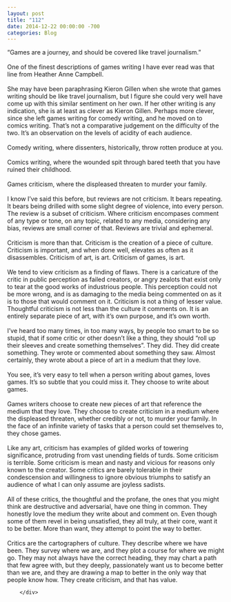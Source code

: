```yaml
---
layout: post
title: "112"
date: 2014-12-22 00:00:00 -700
categories: Blog
---
```


<div class="blog-content">
				<div class="paragraph" style="text-align:left;"><span style=""><span style="">&ldquo;Games are a journey, and should be covered like travel journalism.&rdquo; </span><br><br><span style="">One of the finest descriptions of games writing I have ever read was that line from Heather Anne Campbell. &nbsp;</span><br><br><span style="">She may have been paraphrasing Kieron Gillen when she wrote that games writing should be like travel journalism, but I figure she could very well have come up with this similar sentiment on her own. If her other writing is any indication, she is at least as clever as Kieron Gillen. Perhaps more clever, since she left games writing for comedy writing, and he moved on to comics writing. That&rsquo;s not a comparative judgement on the difficulty of the two. It&rsquo;s an observation on the levels of acidity of each audience.</span><br><br><span style="">Comedy writing, where dissenters, historically, throw rotten produce at you. </span><br><span style=""></span><br><span style=""></span><span style="">Comics writing, where the wounded spit through bared teeth that you have ruined their childhood. </span><br><span style=""></span><br><span style=""></span><span style="">Games criticism, where the displeased threaten to murder your family.</span><br><br><span style="">I know I&rsquo;ve said this before, but reviews are not criticism. It bears repeating. It bears being drilled with some slight degree of violence, into every person. The review is a subset of criticism. Where criticism encompases comment of any type or tone, on any topic, related to any media, considering any bias, reviews are small corner of that. Reviews are trivial and ephemeral.</span><br><br><span style="">Criticism is more than that. Criticism is the creation of a piece of culture. Criticism is important, and when done well, elevates as often as it disassembles. Criticism of art, is art. Criticism of games, is art.</span><br><br><span style="">We tend to view criticism as a finding of flaws. There is a caricature of the critic in public perception as failed creators, or angry zealots that exist only to tear at the good works of industrious people. This perception could not be more wrong, and is as damaging to the media being commented on as it is to those that would comment on it. Criticism is not a thing of lesser value. Thoughtful criticism is not less than the culture it comments on. It is an entirely separate piece of art, with it&rsquo;s own purpose, and it&rsquo;s own worth.</span><br><br><span style="">I&rsquo;ve heard too many times, in too many ways, by people too smart to be so stupid, that if some critic or other doesn&rsquo;t like a thing, they should &ldquo;roll up their sleeves and create something themselves&rdquo;. They did. They did create something. They wrote or commented about something they saw. Almost certainly, they wrote about a piece of art in a medium that they love. </span><br><br><span style="">You see, it&rsquo;s very easy to tell when a person writing about games, loves games. It&rsquo;s so subtle that you could miss it. They choose to write about games. </span><br><br><span style="">Games writers choose to create new pieces of art that reference the medium that they love. They choose to create criticism in a medium where the displeased threaten, whether credibly or not, to murder your family. In the face of an infinite variety of tasks that a person could set themselves to, they chose games.</span><br><br><span style="">Like any art, criticism has examples of gilded works of towering significance, protruding from vast unending fields of turds. Some criticism is terrible. Some criticism is mean and nasty and vicious for reasons only known to the creator. Some critics are barely tolerable in their condescension and willingness to ignore obvious triumphs to satisfy an audience of what I can only assume are joyless sadists. </span><br><br><span style="">All of these critics, the thoughtful and the profane, the ones that you might think are destructive and adversarial, have one thing in common. They honestly love the medium they write about and comment on. Even though some of them revel in being unsatisfied, they all truly, at their core, want it to be better. More than want, they attempt to point the way to better. </span><br><br><span style="">Critics are the cartographers of culture. They describe where we have been. They survey where we are, and they plot a course for where we might go. They may not always have the correct heading, they may chart a path that few agree with, but they deeply, passionately want us to become better than we are, and they are drawing a map to better in the only way that people know how. They create criticism, and that has value.</span><br></span></div>

		</div>
        